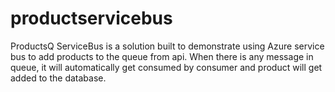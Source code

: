 # productservicebus
ProductsQ ServiceBus is a solution built to demonstrate using Azure service bus to add products to the queue from api. When there is any message in queue, it will automatically get consumed by consumer and product will get added to the database.
